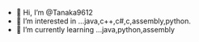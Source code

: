 - 👋 Hi, I’m @Tanaka9612
- 👀 I’m interested in ...java,c++,c#,c,assembly,python.
- 🌱 I’m currently learning ...java,python,assembly

<!---
Tanaka9612/Tanaka9612 is a ✨ special ✨ repository because its `README.md` (this file) appears on your GitHub profile.
You can click the Preview link to take a look at your changes.
--->
